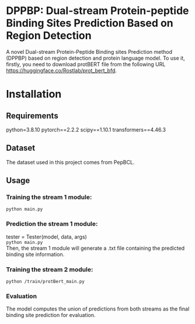 # DPPBP: Dual-stream Protein-peptide Binding Sites Prediction Based on Region Detection
A novel Dual-stream Protein-Peptide Binding sites Prediction method (DPPBP) based on region detection and protein language model. To use it, firstly, you need to download protBERT file from the following URL https://huggingface.co/Rostlab/prot_bert_bfd.

# Installation
## Requirements
python=3.8.10
pytorch==2.2.2
scipy==1.10.1
transformers==4.46.3

## Dataset
The dataset used in this project comes from PepBCL.

## Usage
### Training the stream 1 module:
```python main.py```

### Prediction the stream 1 module:
tester = Tester(model, data, args)  
```python main.py```  
Then, the stream 1 module will generate a .txt file containing the predicted binding site information.

### Training the stream 2 module:
```python /train/protBert_main.py```

### Evaluation
The model computes the union of predictions from both streams as the final binding site prediction for evaluation.
